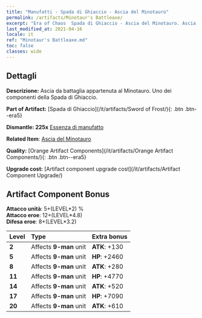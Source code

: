 ```yaml
---
title: "Manufatti - Spada di Ghiaccio - Ascia del Minotauro"
permalink: /artifacts/Minotaur's Battleaxe/
excerpt: "Era of Chaos  Spada di Ghiaccio - Ascia del Minotauro. Ascia da battaglia appartenuta al Minotauro. Uno dei componenti della Spada di Ghiaccio."
last_modified_at: 2021-04-16
locale: it
ref: "Minotaur's Battleaxe.md"
toc: false
classes: wide
---
```




## Dettagli

 **Descrizione:** Ascia da battaglia appartenuta al Minotauro. Uno dei componenti della Spada di Ghiaccio.

 **Part of Artifact:** [Spada di Ghiaccio](/it/artifacts/Sword of Frost/){: .btn .btn--era5}

 **Dismantle: 225x** [Essenza di manufatto](/it/Items/con_905/)

 **Related Item**: [Ascia del Minotauro](/it/Items/art_161/)

 **Quality:** [Orange Artifact Components](/it/artifacts/Orange Artifact Components/){: .btn .btn--era5}

 **Upgrade cost:** [Artifact component upgrade cost](/it/artifacts/Artifact Component Upgrade/)

## Artifact Component Bonus

  **Attacco unità**: 5+(LEVEL\*2) %<br/>**Attacco eroe**: 12+(LEVEL\*4.8)<br/>**Difesa eroe**: 8+(LEVEL\*3.2)

  |  Level  | Type |    Extra bonus  | 
  |:--------|:-----|:----------------| 
  | **2** | Affects **9-man** unit | **ATK**: +130 | 
  | **5** | Affects **9-man** unit | **HP**: +2460 | 
  | **8** | Affects **9-man** unit | **ATK**: +280 | 
  | **11** | Affects **9-man** unit | **HP**: +4770 | 
  | **14** | Affects **9-man** unit | **ATK**: +520 | 
  | **17** | Affects **9-man** unit | **HP**: +7090 | 
  | **20** | Affects **9-man** unit | **ATK**: +610 | 
